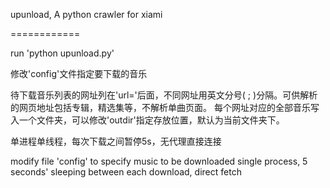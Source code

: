 upunload, A python crawler for xiami

============

run 'python upunload.py'

修改'config'文件指定要下载的音乐

待下载音乐列表的网址列在'url='后面，不同网址用英文分号( ; )分隔。可供解析的网页地址包括专辑，精选集等，不解析单曲页面。
每个网址对应的全部音乐写入一个文件夹，可以修改'outdir'指定存放位置，默认为当前文件夹下。

单进程单线程，每次下载之间暂停5s，无代理直接连接



modify file 'config' to specify music to be downloaded
single process, 5 seconds' sleeping between each download, direct fetch





